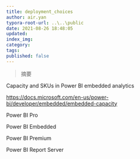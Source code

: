 ```yaml
---
title: deployment_choices
author: air.yan
typora-root-url: ..\..\public
date: 2021-08-26 18:48:05
updated:
index_img:
category:
tags:
published: false
---
```


> 摘要

<!--more-->

Capacity and SKUs in Power BI embedded analytics

https://docs.microsoft.com/en-us/power-bi/developer/embedded/embedded-capacity

Power BI Pro



Power BI Embedded



Power BI Premium



Power BI Report Server

